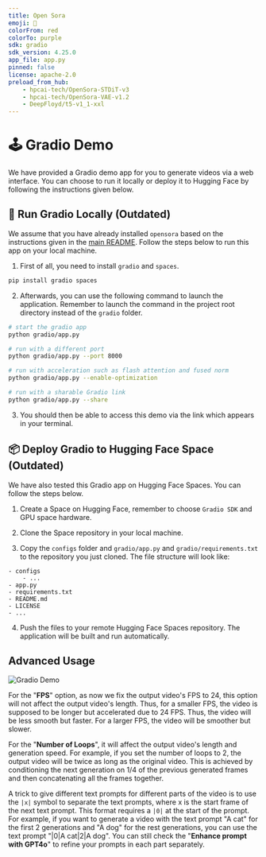 ```yaml
---
title: Open Sora
emoji: 🎥
colorFrom: red
colorTo: purple
sdk: gradio
sdk_version: 4.25.0
app_file: app.py
pinned: false
license: apache-2.0
preload_from_hub:
    - hpcai-tech/OpenSora-STDiT-v3
    - hpcai-tech/OpenSora-VAE-v1.2
    - DeepFloyd/t5-v1_1-xxl
---
```



# 🕹 Gradio Demo

We have provided a Gradio demo app for you to generate videos via a web interface. You can choose to run it locally or deploy it to Hugging Face by following the instructions given below.

## 🚀 Run Gradio Locally (Outdated)

We assume that you have already installed `opensora` based on the instructions given in the [main README](../README.md). Follow the steps below to run this app on your local machine.

1. First of all, you need to install `gradio` and `spaces`.

```bash
pip install gradio spaces
```

2. Afterwards, you can use the following command to launch the application. Remember to launch the command in the project root directory instead of the `gradio` folder.

```bash
# start the gradio app
python gradio/app.py

# run with a different port
python gradio/app.py --port 8000

# run with acceleration such as flash attention and fused norm
python gradio/app.py --enable-optimization

# run with a sharable Gradio link
python gradio/app.py --share
```

3. You should then be able to access this demo via the link which appears in your terminal.

## 📦 Deploy Gradio to Hugging Face Space (Outdated)

We have also tested this Gradio app on Hugging Face Spaces. You can follow the steps below.

1. Create a Space on Hugging Face, remember to choose `Gradio SDK` and GPU space hardware.

2. Clone the Space repository in your local machine.

3. Copy the `configs` folder and `gradio/app.py` and `gradio/requirements.txt` to the repository you just cloned. The file structure will look like:

```text
- configs
    - ...
- app.py
- requirements.txt
- README.md
- LICENSE
- ...
```

4. Push the files to your remote Hugging Face Spaces repository. The application will be built and run automatically.

## Advanced Usage

![Gradio Demo](../assets/readme/gradio_advanced.png)

For the "**FPS**" option, as now we fix the output video's FPS to 24, this option will not affect the output video's length. Thus, for a smaller FPS, the video is supposed to be longer but accelerated due to 24 FPS. Thus, the video will be less smooth but faster. For a larger FPS, the video will be smoother but slower.

For the "**Number of Loops**", it will affect the output video's length and generation speed. For example, if you set the number of loops to 2, the output video will be twice as long as the original video. This is achieved by conditioning the next generation on 1/4 of the previous generated frames and then concatenating all the frames together.

A trick to give different text prompts for different parts of the video is to use the `|x|` symbol to separate the text prompts, where x is the start frame of the next text prompt. This format requires a `|0|` at the start of the prompt. For example, if you want to generate a video with the text prompt "A cat" for the first 2 generations and "A dog" for the rest generations, you can use the text prompt "|0|A cat|2|A dog". You can still check the "**Enhance prompt with GPT4o**" to refine your prompts in each part separately.
